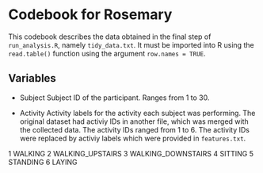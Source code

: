 Codebook for Rosemary
=====================

This codebook describes the data obtained in the final step of `run_analysis.R`,
namely `tidy_data.txt`. It must be imported into R using the `read.table()` 
function using the argument `row.names = TRUE`.

## Variables

- Subject
Subject ID of the participant. Ranges from 1 to 30.

- Activity
Activity labels for the activity each subject was performing. The original 
dataset had activiy IDs in another file, which was merged with the collected
data. The activity IDs ranged from 1 to 6. The activity IDs were replaced by
activiy labels which were provided in `features.txt`.

1 WALKING
2 WALKING_UPSTAIRS
3 WALKING_DOWNSTAIRS
4 SITTING
5 STANDING
6 LAYING


